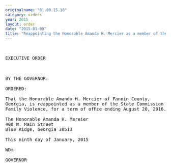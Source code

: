 ```yaml
---
originalname: "01.09.15.10"
category: orders
year: 2015
layout: order
date: "2015-01-09"
title: "Reappointing the Honorable Amanda H. Mercier as a member of the State Commission on Family Violence"
---
```

<pre>
 

EXECUTIVE ORDER

 

BY THE GOVERNOR:

ORDERED:

That the Honorable Amanda H. Mercier of Fannin County,
Georgia, is reappointed as a member of the State Commission on
Family Violence, for a term of ofﬁce ending August 20, 2016.

The Honorable Amanda H. Mereier
400 W. Main Street
Blue Ridge, Georgia 30513

This ninth day of January, 2015

WDm

GOVERNOR

 

</pre>

